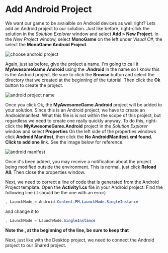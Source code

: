 # Add Android Project
We want our game to be avaialble on Android devices as well right? Lets add an Android project to our solution. Just like before, right-click the solution in the *Solution Explorer* window and select **Add > New Project**.  In the *New Project* window, select **MonoGame** on the left under *Visual C#*, the select the **MonoGame Android Project**.

![choose android project](tutorials/monogame-shared-project/choose-android-project.png)

Again, just as before, give the project a name.  I'm going to call it **MyAwesomeGame.Android** using the **.Android** in the name so I know this is the Android project.  Be sure to click the **Browse** button and select the directory that we created at the beginning of the tutorial.  Then click the **Ok** button to create the project.

![android project name](tutorials/monogame-shared-project/android-project-name.png)

Once you click Ok, the **MyAwesomeGame.Android** project will be added to your solution.  Since this is an Android project, we have to create an Androidmanifest.  What this file is is not within the scope of this project, but regardless we need to create one really quickly anyway.  To do this, right-click the **MyAwesomeGame.Android** project in the *Solution Explorer* window and select **Properties**  On the left side of the properties windows click **Android Manifest**, then click the **No AndroidManifest.xml found. Click to add one** link.  See the image below for reference.

![android manifest](tutorials/monogame-shared-project/android-manifest.png)

Once it's been added, you may receive a notification about the project being modified outside the environment.  This is normal, just click **Reload All**.  Then close the properties window.

Next, we need to correct a line of code that is generated from the Android Project template.  Open the **Activity1.cs** file in your Android project.  Find the following line (it should be the one with an error)

```csharp
, LaunchMode = Android.Content.PM.LaunchMode.SingleInstance
```

and change it to 

```csharp
, LaunchMode = LaunchMode.SingleInstance
```

**Note the , at the beginning of the line, be sure to keep that**

Next, just like with the Desktop project, we need to connect the Android project to our Shared project.
